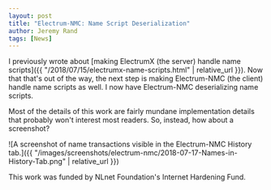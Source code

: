 ```yaml
---
layout: post
title: "Electrum-NMC: Name Script Deserialization"
author: Jeremy Rand
tags: [News]
---
```


I previously wrote about [making ElectrumX (the server) handle name scripts]({{ "/2018/07/15/electrumx-name-scripts.html" | relative_url }}).  Now that that's out of the way, the next step is making Electrum-NMC (the client) handle name scripts as well.  I now have Electrum-NMC deserializing name scripts.

Most of the details of this work are fairly mundane implementation details that probably won't interest most readers.  So, instead, how about a screenshot?

![A screenshot of name transactions visible in the Electrum-NMC History tab.]({{ "/images/screenshots/electrum-nmc/2018-07-17-Names-in-History-Tab.png" | relative_url }})

This work was funded by NLnet Foundation's Internet Hardening Fund.
